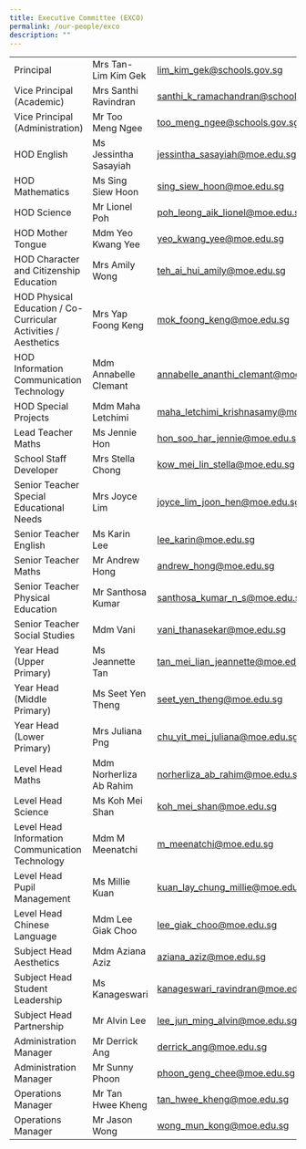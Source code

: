 ```yaml
---
title: Executive Committee (EXCO)
permalink: /our-people/exco
description: ""
---
```

||||
|-----------------------------------------------------------------|-------------------------|---------------------------------------|
| Principal                                                       | Mrs Tan-Lim Kim Gek     | lim_kim_gek@schools.gov.sg            |
| Vice Principal (Academic)                                       | Mrs Santhi Ravindran    | santhi_k_ramachandran@schools.gov.sg  |
|  Vice Principal (Administration)                                | Mr Too Meng Ngee        | too_meng_ngee@schools.gov.sg          |
| HOD English                                                     | Ms Jessintha Sasayiah   | jessintha_sasayiah@moe.edu.sg         |
|  HOD Mathematics                                                |  Ms Sing Siew Hoon      | sing_siew_hoon@moe.edu.sg             |
|  HOD Science                                                    |  Mr Lionel Poh          | poh_leong_aik_lionel@moe.edu.sg       |
| HOD Mother Tongue                                               | Mdm Yeo Kwang Yee       | yeo_kwang_yee@moe.edu.sg              |
|  HOD Character and Citizenship Education                        | Mrs Amily Wong          | teh_ai_hui_amily@moe.edu.sg           |
|  HOD Physical Education / Co-Curricular Activities / Aesthetics | Mrs Yap Foong Keng      | mok_foong_keng@moe.edu.sg             |
|  HOD Information Communication Technology                       |  Mdm Annabelle Clemant  | annabelle_ananthi_clemant@moe.edu.sg  |
| HOD Special Projects                                            | Mdm Maha Letchimi       | maha_letchimi_krishnasamy@moe.edu.sg  |
| Lead Teacher Maths                                              |  Ms Jennie Hon          |  hon_soo_har_jennie@moe.edu.sg        |
| School Staff Developer                                          |  Mrs Stella Chong       | kow_mei_lin_stella@moe.edu.sg         |
|  Senior Teacher Special Educational Needs                       | Mrs Joyce Lim           | joyce_lim_joon_hen@moe.edu.sg         |
| Senior Teacher English                                          | Ms Karin Lee            | lee_karin@moe.edu.sg                  |
|  Senior Teacher Maths                                           | Mr Andrew Hong          | andrew_hong@moe.edu.sg                |
|  Senior Teacher Physical Education                              |  Mr Santhosa Kumar      | santhosa_kumar_n_s@moe.edu.sg         |
|  Senior Teacher Social Studies                                  | Mdm Vani                | vani_thanasekar@moe.edu.sg            |
|  Year Head (Upper Primary)                                      | Ms Jeannette Tan        | tan_mei_lian_jeannette@moe.edu.sg     |
|  Year Head (Middle Primary)                                     | Ms Seet Yen Theng       | seet_yen_theng@moe.edu.sg             |
|  Year Head (Lower Primary)                                      | Mrs Juliana Png         | chu_yit_mei_juliana@moe.edu.sg        |
| Level Head Maths                                                | Mdm Norherliza Ab Rahim | norherliza_ab_rahim@moe.edu.sg        |
|  Level Head Science                                             |  Ms Koh Mei Shan        | koh_mei_shan@moe.edu.sg               |
| Level Head Information Communication Technology                 | Mdm M Meenatchi         | m_meenatchi@moe.edu.sg                |
|  Level Head Pupil Management                                    |  Ms Millie Kuan         | kuan_lay_chung_millie@moe.edu.sg      |
|  Level Head Chinese Language                                    |  Mdm Lee Giak Choo      | lee_giak_choo@moe.edu.sg              |
|  Subject Head Aesthetics                                        | Mdm Aziana Aziz         | aziana_aziz@moe.edu.sg                |
|  Subject Head Student Leadership                                | Ms Kanageswari          | kanageswari_ravindran@moe.edu.sg      |
|  Subject Head Partnership                                       | Mr Alvin Lee            | lee_jun_ming_alvin@moe.edu.sg         |
|  Administration Manager                                         | Mr Derrick Ang          | derrick_ang@moe.edu.sg                |
|  Administration Manager                                         | Mr Sunny Phoon          | phoon_geng_chee@moe.edu.sg            |
| Operations Manager                                              |  Mr Tan Hwee Kheng      | tan_hwee_kheng@moe.edu.sg             |
| Operations Manager                                              | Mr Jason Wong           | wong_mun_kong@moe.edu.sg              |